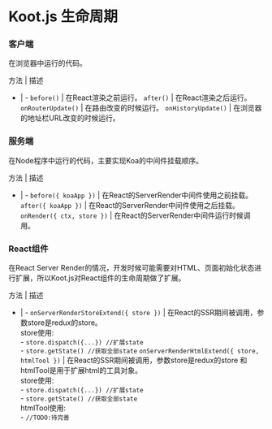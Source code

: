 # Koot.js 生命周期

### 客户端

在浏览器中运行的代码。


方法 | 描述 
- | -
```before()``` | 在React渲染之前运行。
```after()```  | 在React渲染之后运行。
```onRouterUpdate()``` | 在路由改变的时候运行。
```onHistoryUpdate()``` | 在浏览器的地址栏URL改变的时候运行。



### 服务端

在Node程序中运行的代码，主要实现Koa的中间件挂载顺序。

方法 | 描述 
- | -
```before({ koaApp })``` | 在React的ServerRender中间件使用之前挂载。
```after({ koaApp })```  | 在React的ServerRender中间件使用之后挂载。
```onRender({ ctx, store })``` | 在React的ServerRender中间件运行时候调用。


### React组件

在React Server Render的情况，开发时候可能需要对HTML、页面初始化状态进行扩展，所以Koot.js对React组件的生命周期做了扩展。

方法 | 描述 
- | -
```onServerRenderStoreExtend({ store })``` | 在React的SSR期间被调用，参数store是redux的store。<br>store使用:<br> - ```store.dispatch({...}) //扩展state``` <br> - ```store.getState() //获取全部state```
```onServerRenderHtmlExtend({ store, htmlTool })```  | 在React的SSR期间被调用，参数store是redux的store 和 htmlTool是用于扩展html的工具对象。<br>store使用:<br> - ```store.dispatch({...}) //扩展state``` <br> - ```store.getState() //获取全部state```<br>htmlTool使用: <br> - ```//TODO:待完善```


